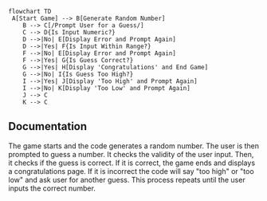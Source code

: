 ```mermaid
flowchart TD
 A[Start Game] --> B[Generate Random Number]
    B --> C[/Prompt User for a Guess/]
    C --> D{Is Input Numeric?}
    D -->|No| E[Display Error and Prompt Again]
    D -->|Yes| F{Is Input Within Range?}
    F -->|No| E[Display Error and Prompt Again]
    F -->|Yes| G{Is Guess Correct?}
    G -->|Yes| H[Display 'Congratulations' and End Game]
    G -->|No| I{Is Guess Too High?}
    I -->|Yes| J[Display 'Too High' and Prompt Again]
    I -->|No| K[Display 'Too Low' and Prompt Again]
    J --> C
    K --> C
```

## Documentation
The game starts and the code generates a random number. The user is then prompted to guess a number. It checks the validity of the user input. Then, it checks if the guess is correct. If it is correct, the game ends and displays a congratulations page. If it is incorrect the code will say "too high" or "too low" and ask user for another guess. This process repeats until the user inputs the correct number.